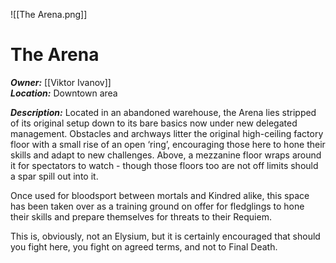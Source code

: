 ![[The Arena.png]]
# The Arena

***Owner:*** [[Viktor Ivanov]]  
***Location:*** Downtown area  

***Description:***
Located in an abandoned warehouse, the Arena lies stripped of its original setup down to its bare basics now under new delegated management. Obstacles and archways litter the original high-ceiling factory floor with a small rise of an open ‘ring’, encouraging those here to hone their skills and adapt to new challenges. Above, a mezzanine floor wraps around it for spectators to watch - though those floors too are not off limits should a spar spill out into it. 

Once used for bloodsport between mortals and Kindred alike, this space has been taken over as a training ground on offer for fledglings to hone their skills and prepare themselves for threats to their Requiem. 

This is, obviously, not an Elysium, but it is certainly encouraged that should you fight here, you fight on agreed terms, and not to Final Death.